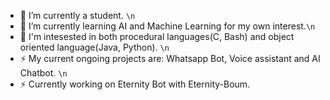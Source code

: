 - 🔭 I’m currently a student. `\n`
- 🌱 I’m currently learning AI and Machine Learning for my own interest.`\n`
- 🤔 I'm intesested in both procedural languages(C, Bash) and object oriented language(Java, Python). `\n`
- ⚡ My current ongoing projects are: Whatsapp Bot, Voice assistant and AI Chatbot. `\n`
- ⚡ Currently working on Eternity Bot with Eternity-Boum. 

